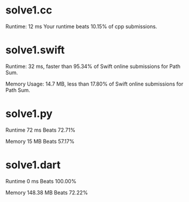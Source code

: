 # solve1.cc

Runtime: 12 ms Your runtime beats 10.15% of cpp submissions.

# solve1.swift

Runtime: 32 ms, faster than 95.34% of Swift online submissions for Path Sum.

Memory Usage: 14.7 MB, less than 17.80% of Swift online submissions for Path Sum.

# solve1.py

Runtime 72 ms Beats 72.71%

Memory 15 MB Beats 57.17%

# solve1.dart

Runtime 0 ms Beats 100.00%

Memory 148.38 MB Beats 72.22%

